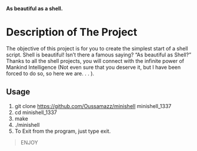 **As beautiful as a shell.**
# Description of The Project
The objective of this project is for you to create the simplest start of a shell script. Shell is beautiful! Isn’t there a famous saying? “As beautiful as Shell?” Thanks to all the shell projects, you will connect with the infinite power of Mankind Intelligence (Not even sure that you deserve it, but I have been forced to do so, so here we are. . . ).

## Usage
1. git clone https://github.com/Oussamazz/minishell minishell_1337
2. cd minishell_1337
3. make
4. ./minishell
5. To Exit from the program, just type exit.

>ENJOY
